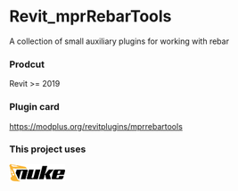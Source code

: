# Revit_mprRebarTools
A collection of small auxiliary plugins for working with rebar
### Prodcut ###
Revit >= 2019
### Plugin card ###
https://modplus.org/revitplugins/mprrebartools
### This project uses

[<img align="left" src="https://raw.githubusercontent.com/ModPlus-Software/Documentation/master/Images/nuke-logo-small.png" />](https://nuke.build/)
